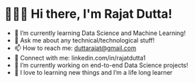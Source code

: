 # 🙋🏻‍♂️ Hi there, I'm Rajat Dutta!
* 🌱 I’m currently learning Data Science and Machine Learning!
* 💬 Ask me about any technical/technological stuff!
* 📫 How to reach me: duttarajat@gmail.com
* 🔗 Connect with me: linkedin.com/in/rajatdutta1
* 🔭 I’m currently working on end-to-end Data Science projects!
* 💞️ I love to learning new things and I’m a life long learner

<!--
**duttarajat/duttarajat** is a ✨ _special_ ✨ repository because its `README.md` (this file) appears on your GitHub profile.

Here are some ideas to get you started:

- 🔭 I’m currently working on ...
- 🌱 I’m currently learning ...
- 👯 I’m looking to collaborate on ...
- 🤔 I’m looking for help with ...
- 💬 Ask me about ...
- 📫 How to reach me: ...
- 😄 Pronouns: ...
- ⚡ Fun fact: ...
-->
